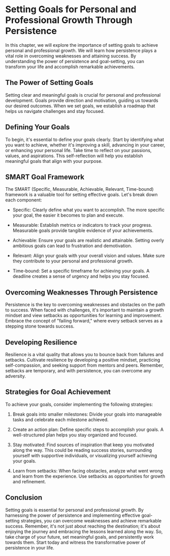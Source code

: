 Setting Goals for Personal and Professional Growth Through Persistence
===============================================================================



In this chapter, we will explore the importance of setting goals to achieve personal and professional growth. We will learn how persistence plays a vital role in overcoming weaknesses and attaining success. By understanding the power of persistence and goal-setting, you can transform your life and accomplish remarkable achievements.

The Power of Setting Goals
--------------------------

Setting clear and meaningful goals is crucial for personal and professional development. Goals provide direction and motivation, guiding us towards our desired outcomes. When we set goals, we establish a roadmap that helps us navigate challenges and stay focused.

Defining Your Goals
-------------------

To begin, it's essential to define your goals clearly. Start by identifying what you want to achieve, whether it's improving a skill, advancing in your career, or enhancing your personal life. Take time to reflect on your passions, values, and aspirations. This self-reflection will help you establish meaningful goals that align with your purpose.

SMART Goal Framework
--------------------

The SMART (Specific, Measurable, Achievable, Relevant, Time-bound) framework is a valuable tool for setting effective goals. Let's break down each component:

* Specific: Clearly define what you want to accomplish. The more specific your goal, the easier it becomes to plan and execute.

* Measurable: Establish metrics or indicators to track your progress. Measurable goals provide tangible evidence of your achievements.

* Achievable: Ensure your goals are realistic and attainable. Setting overly ambitious goals can lead to frustration and demotivation.

* Relevant: Align your goals with your overall vision and values. Make sure they contribute to your personal and professional growth.

* Time-bound: Set a specific timeframe for achieving your goals. A deadline creates a sense of urgency and helps you stay focused.

Overcoming Weaknesses Through Persistence
-----------------------------------------

Persistence is the key to overcoming weaknesses and obstacles on the path to success. When faced with challenges, it's important to maintain a growth mindset and view setbacks as opportunities for learning and improvement. Embrace the concept of "failing forward," where every setback serves as a stepping stone towards success.

Developing Resilience
---------------------

Resilience is a vital quality that allows you to bounce back from failures and setbacks. Cultivate resilience by developing a positive mindset, practicing self-compassion, and seeking support from mentors and peers. Remember, setbacks are temporary, and with persistence, you can overcome any adversity.

Strategies for Goal Achievement
-------------------------------

To achieve your goals, consider implementing the following strategies:

1. Break goals into smaller milestones: Divide your goals into manageable tasks and celebrate each milestone achieved.

2. Create an action plan: Define specific steps to accomplish your goals. A well-structured plan helps you stay organized and focused.

3. Stay motivated: Find sources of inspiration that keep you motivated along the way. This could be reading success stories, surrounding yourself with supportive individuals, or visualizing yourself achieving your goals.

4. Learn from setbacks: When facing obstacles, analyze what went wrong and learn from the experience. Use setbacks as opportunities for growth and refinement.

Conclusion
----------

Setting goals is essential for personal and professional growth. By harnessing the power of persistence and implementing effective goal-setting strategies, you can overcome weaknesses and achieve remarkable success. Remember, it's not just about reaching the destination; it's about enjoying the journey and embracing the lessons learned along the way. So, take charge of your future, set meaningful goals, and persistently work towards them. Start today and witness the transformative power of persistence in your life.
